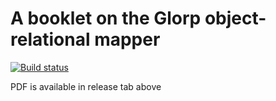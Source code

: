 # A booklet on the Glorp object-relational mapper

[![Build status][badge]][travis]

[travis]: https://travis-ci.org/SquareBracketAssociates/Booklet-Glorp
[badge]: https://travis-ci.org/SquareBracketAssociates/Booklet-Glorp.svg?branch=master

PDF is available in release tab above
